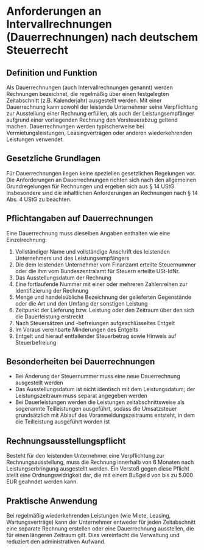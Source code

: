 # Anforderungen an Intervallrechnungen (Dauerrechnungen) nach deutschem Steuerrecht

## Definition und Funktion

Als Dauerrechnungen (auch Intervallrechnungen genannt) werden Rechnungen bezeichnet, die regelmäßig über einen festgelegten Zeitabschnitt (z.B. Kalenderjahr) ausgestellt werden. Mit einer Dauerrechnung kann sowohl der leistende Unternehmer seine Verpflichtung zur Ausstellung einer Rechnung erfüllen, als auch der Leistungsempfänger aufgrund einer vorliegenden Rechnung den Vorsteuerabzug geltend machen. Dauerrechnungen werden typischerweise bei Vermietungsleistungen, Leasingverträgen oder anderen wiederkehrenden Leistungen verwendet.

## Gesetzliche Grundlagen

Für Dauerrechnungen liegen keine speziellen gesetzlichen Regelungen vor. Die Anforderungen an Dauerrechnungen richten sich nach den allgemeinen Grundregelungen für Rechnungen und ergeben sich aus § 14 UStG. Insbesondere sind die inhaltlichen Anforderungen an Rechnungen nach § 14 Abs. 4 UStG zu beachten.

## Pflichtangaben auf Dauerrechnungen

Eine Dauerrechnung muss dieselben Angaben enthalten wie eine Einzelrechnung:

1. Vollständiger Name und vollständige Anschrift des leistenden Unternehmers und des Leistungsempfängers
2. Die dem leistenden Unternehmer vom Finanzamt erteilte Steuernummer oder die ihm vom Bundeszentralamt für Steuern erteilte USt-IdNr.
3. Das Ausstellungsdatum der Rechnung
4. Eine fortlaufende Nummer mit einer oder mehreren Zahlenreihen zur Identifizierung der Rechnung
5. Menge und handelsübliche Bezeichnung der gelieferten Gegenstände oder die Art und den Umfang der sonstigen Leistung
6. Zeitpunkt der Lieferung bzw. Leistung oder den Zeitraum über den sich die Dauerleistung erstreckt
7. Nach Steuersätzen und -befreiungen aufgeschlüsseltes Entgelt
8. Im Voraus vereinbarte Minderungen des Entgelts
9. Entgelt und hierauf entfallender Steuerbetrag sowie Hinweis auf Steuerbefreiung

## Besonderheiten bei Dauerrechnungen

- Bei Änderung der Steuernummer muss eine neue Dauerrechnung ausgestellt werden
- Das Ausstellungsdatum ist nicht identisch mit dem Leistungsdatum; der Leistungszeitraum muss separat angegeben werden
- Bei Dauerleistungen werden die Leistungen zeitabschnittsweise als sogenannte Teilleistungen ausgeführt, sodass die Umsatzsteuer grundsätzlich mit Ablauf des Voranmeldungszeitraums entsteht, in dem die Teilleistung ausgeführt worden ist

## Rechnungsausstellungspflicht

Besteht für den leistenden Unternehmer eine Verpflichtung zur Rechnungsausstellung, muss die Rechnung innerhalb von 6 Monaten nach Leistungserbringung ausgestellt werden. Ein Verstoß gegen diese Pflicht stellt eine Ordnungswidrigkeit dar, die mit einem Bußgeld von bis zu 5.000 EUR geahndet werden kann.

## Praktische Anwendung

Bei regelmäßig wiederkehrenden Leistungen (wie Miete, Leasing, Wartungsverträge) kann der Unternehmer entweder für jeden Zeitabschnitt eine separate Rechnung erstellen oder eine Dauerrechnung ausstellen, die für einen längeren Zeitraum gilt. Dies vereinfacht die Verwaltung und reduziert den administrativen Aufwand.
